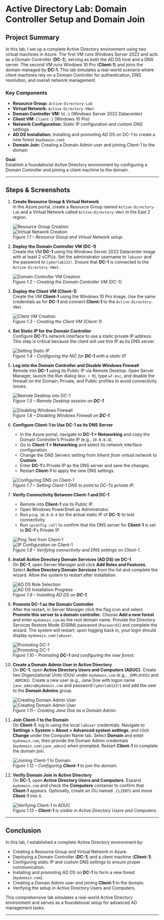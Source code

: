 # Active Directory Lab: Domain Controller Setup and Domain Join

## Project Summary

In this lab, I set up a complete Active Directory environment using two virtual machines in Azure. The first VM runs Windows Server 2022 and acts as a Domain Controller (**DC-1**), serving as both the AD DS host and a DNS server. The second VM runs Windows 10 Pro (**Client-1**) and joins the domain managed by **DC-1**. This lab simulates a real-world scenario where client machines rely on a Domain Controller for authentication, DNS resolution, and overall network management.

### Key Components

- **Resource Group:** `Active-Directory-Lab`
- **Virtual Network:** `Active-Directory-VNet`
- **Domain Controller VM:** `DC-1` (Windows Server 2022 Datacenter)
- **Client VM:** `Client-1` (Windows 10 Pro)
- **Network Configuration:** Static IP configuration and custom DNS settings
- **AD DS Installation:** Installing and promoting AD DS on DC-1 to create a new forest (`mydomain.com`)
- **Domain Join:** Creating a Domain Admin user and joining Client-1 to the domain

**Goal:**  
Establish a foundational Active Directory environment by configuring a Domain Controller and joining a client machine to the domain.

---

## Steps & Screenshots

1. **Create Resource Group & Virtual Network**  
   In the Azure portal, create a Resource Group named `Active-Directory-Lab` and a Virtual Network called `Active-Directory-VNet` in the East 2 region.

   ![Resource Group Creation](https://i.imgur.com/ZWukHYp.png)  
   ![Virtual Network Creation](https://i.imgur.com/Nn3DdbK.png)  
   *Figure 1.1 – Resource Group and Virtual Network setup.*

2. **Deploy the Domain Controller VM (DC-1)**  
   Create the VM **DC-1** using the Windows Server 2022 Datacenter image with at least 2 vCPUs. Set the administrator username to `labuser` and the password to `Cyberlab123!`. Ensure that **DC-1** is connected to the `Active-Directory-VNet`.

   ![Domain Controller VM Creation](https://i.imgur.com/wdM2XcF.png)  
   *Figure 1.2 – Creating the Domain Controller VM (DC-1).*

3. **Deploy the Client VM (Client-1)**  
   Create the VM **Client-1** using the Windows 10 Pro image. Use the same credentials as for **DC-1** and connect **Client-1** to the `Active-Directory-VNet`.

   ![Client VM Creation](https://i.imgur.com/CPc9Cxs.png)  
   *Figure 1.3 – Creating the Client VM (Client-1).*

4. **Set Static IP for the Domain Controller**  
   Configure **DC-1**'s network interface to use a static private IP address. This step is critical because the client will use this IP as its DNS server.

   ![Setting Static IP](https://i.imgur.com/0GgvBRj.png)  
   *Figure 1.4 – Configuring the NIC for **DC-1** with a static IP.*

5. **Log into the Domain Controller and Disable Windows Firewall**  
   Remote into **DC-1** using its Public IP via Remote Desktop. Open Server Manager, launch the Run dialog (`Win + R`), type `wf.msc`, and disable the firewall on the Domain, Private, and Public profiles to avoid connectivity issues.
   
   ![Remote Desktop into DC-1](https://i.imgur.com/FIBMRKo.png)  
   *Figure 1.5 – Remote Desktop session on **DC-1**.*

   ![Disabling Windows Firewall](https://i.imgur.com/80dniD2.png)  
   *Figure 1.6 – Disabling Windows Firewall on **DC-1**.*

6. **Configure Client-1 to Use DC-1 as its DNS Server**  
   - In the Azure portal, navigate to **DC-1 > Networking** and copy the Domain Controller’s Private IP (e.g., `10.0.0.4`).
   - Go to **Client-1 > Networking** and select its network interface configuration.
   - Change the DNS Servers setting from *Inherit from virtual network* to **Custom**.
   - Enter **DC-1**'s Private IP as the DNS server and save the changes.
   - Restart **Client-1** to apply the new DNS settings.

   ![Configuring DNS on Client-1](https://i.imgur.com/sfLxUbV.png)  
   *Figure 1.7 – Setting Client-1 DNS to point to DC-1’s private IP.*

7. **Verify Connectivity Between Client-1 and DC-1**  
   - Remote into **Client-1** via its Public IP.
   - Open Windows PowerShell as Administrator.
   - Run `ping 10.0.0.4` (or the actual static IP of **DC-1**) to test connectivity.
   - Run `ipconfig /all` to confirm that the DNS server for **Client-1** is set to **DC-1**'s Private IP.

   ![Ping Test from Client-1](https://i.imgur.com/9Qu1Gz7.png)  
   ![IP Configuration on Client-1](https://i.imgur.com/x3JDgGO.png)  
   *Figure 1.8 – Verifying connectivity and DNS settings on Client-1.*

8. **Install Active Directory Domain Services (AD DS) on DC-1**  
   On **DC-1**, open Server Manager and click **Add Roles and Features**. Select **Active Directory Domain Services** from the list and complete the wizard. Allow the system to restart after installation.

   ![AD DS Role Selection](https://i.imgur.com/MVhTNoQ.png)  
   ![AD DS Installation Progress](https://i.imgur.com/AtcdKIX.png)  
   *Figure 1.9 – Installing AD DS on **DC-1**.*

9. **Promote DC-1 as the Domain Controller**  
   After the restart, in Server Manager click the flag icon and select **Promote this server to a domain controller**. Choose **Add a new forest** and enter `mydomain.com` as the root domain name. Provide the Directory Services Restore Mode (DSRM) password (`Password1`) and complete the wizard. The system will restart; upon logging back in, your login should display `mydomain.com\labuser`.

   ![Promoting DC-1](https://i.imgur.com/5RuUmXS.png)  
   ![Promoting DC-1](https://i.imgur.com/GvA5w3w.png)  
   *Figure 1.10 – Promoting **DC-1** and configuring the new forest.*

10. **Create a Domain Admin User in Active Directory**  
    On **DC-1**, open **Active Directory Users and Computers (ADUC)**. Create two Organizational Units (OUs) under `mydomain.com` (e.g., `_EMPLOYEES` and `_ADMINS`). Create a new user (e.g., Jane Doe with logon name `jane_admin@mydomain.com` and password `Cyberlab123!`) and add the user to the **Domain Admins** group.

    ![Creating Domain Admin User](https://i.imgur.com/2ZZG8nG.png)  
    ![Creating Domain Admin User](https://i.imgur.com/4dVOsI9.png)  
    *Figure 1.11 – Creating Jane Doe as a Domain Admin.*

11. **Join Client-1 to the Domain**  
    On **Client-1**, log in using the local `labuser` credentials. Navigate to **Settings > System > About > Advanced system settings**, and click **Change** under the Computer Name tab. Select **Domain** and enter `mydomain.com`, then provide the Domain Admin credentials (`mydomain.com\jane_admin`) when prompted. Restart **Client-1** to complete the domain join.

    ![Joining Client-1 to Domain](https://i.imgur.com/0B3AMsA.png)  
    *Figure 1.12 – Configuring **Client-1** to join the domain.*

12. **Verify Domain Join in Active Directory**  
    On **DC-1**, open **Active Directory Users and Computers**. Expand `mydomain.com` and check the **Computers** container to confirm that **Client-1** appears. Optionally, create an OU named `_CLIENTS` and move **Client-1** into it.

    ![Verifying Client-1 in ADUC](https://i.imgur.com/nAmKt7w.png)  
    *Figure 1.13 – **Client-1** is visible in Active Directory Users and Computers.*

---

## Conclusion

In this lab, I established a complete Active Directory environment by:

- Creating a Resource Group and Virtual Network in Azure.
- Deploying a Domain Controller (**DC-1**) and a client machine (**Client-1**).
- Configuring static IP and custom DNS settings to ensure proper communication.
- Installing and promoting AD DS on **DC-1** to form a new forest (`mydomain.com`).
- Creating a Domain Admin user and joining **Client-1** to the domain.
- Verifying the setup in Active Directory Users and Computers.

This comprehensive lab simulates a real-world Active Directory environment and serves as a foundational setup for advanced AD management tasks.

---
